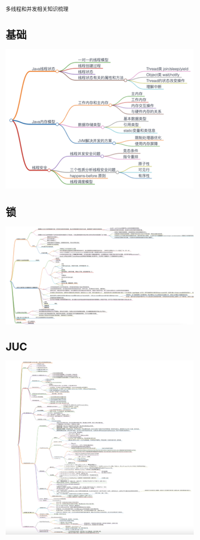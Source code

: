 多线程和并发相关知识梳理

# 基础

![image-20210529235945655](06.assets/image-20210529235945655.png)

# 锁

<img src="06.assets/image-20210530000551981.png" alt="image-20210530000551981" style="zoom:67%;" />

[link]: 06.assets/lock.html	"锁脑图"



# JUC

![image-20210530001807263](06.assets/image-20210530001807263.png)

[html link]: ./06.assets/juc.html	"JUC 脑图"







